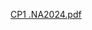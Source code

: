 [CP1 .NA2024.pdf](https://github.com/NoikoX/Computational-Project-about-edge-detection-and-derivatives/files/15404716/CP1.NA2024.pdf)
